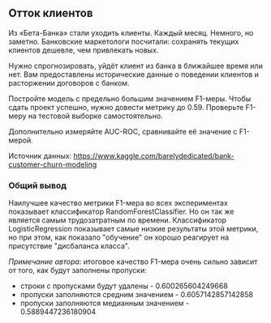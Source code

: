 ## Отток клиентов

Из «Бета-Банка» стали уходить клиенты. Каждый месяц. Немного, но заметно. Банковские маркетологи посчитали: сохранять текущих клиентов дешевле, чем привлекать новых.

Нужно спрогнозировать, уйдёт клиент из банка в ближайшее время или нет. Вам предоставлены исторические данные о поведении клиентов и расторжении договоров с банком.

Постройте модель с предельно большим значением F1-меры. Чтобы сдать проект успешно, нужно довести метрику до 0.59. Проверьте F1-меру на тестовой выборке самостоятельно.

Дополнительно измеряйте AUC-ROC, сравнивайте её значение с F1-мерой.

Источник данных: https://www.kaggle.com/barelydedicated/bank-customer-churn-modeling

### Общий вывод

Наилучшее качество метрики F1-мера во всех экспериментах показывает классификатор RandomForestClassifier. Но он так же является самым трудозатратным по времени. Классификатор LogisticRegression показывает самые низкие результаты этой метрики, но при этом, как показало "обучение" он хорошо реагирует на присутствие "дисбаланса класса".

*Примечание автора*: итоговое качество F1-мера очень сильно зависит от того, как будут заполнены пропуски:

* строки с пропусками будут удалены - 0.600265604249668
* пропуски заполняются средним значением - 0.6057142857142858
* пропуски заполняются медианным значением - 0.5889447236180904